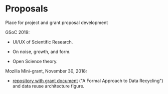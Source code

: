 # Proposals  

Place for project and grant proposal development  

GSoC 2019:

* UI/UX of Scientific Research.

* On noise, growth, and form.

* Open Science theory.


Mozilla Mini-grant, November 30, 2018:  

* [repository with grant document](https://github.com/Orthogonal-Research-Lab/Models-for-Data-Recycling) ("A Formal Approach to Data Recycling") and data reuse architecture figure.  
